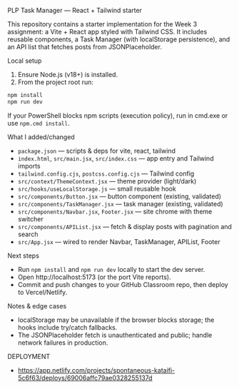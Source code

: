PLP Task Manager — React + Tailwind starter

This repository contains a starter implementation for the Week 3 assignment: a Vite + React app styled with Tailwind CSS. It includes reusable components, a Task Manager (with localStorage persistence), and an API list that fetches posts from JSONPlaceholder.

Local setup
1. Ensure Node.js (v18+) is installed.
2. From the project root run:

```powershell
npm install
npm run dev
```

If your PowerShell blocks npm scripts (execution policy), run in cmd.exe or use `npm.cmd install`.

What I added/changed
- `package.json` — scripts & deps for vite, react, tailwind
- `index.html`, `src/main.jsx`, `src/index.css` — app entry and Tailwind imports
- `tailwind.config.cjs`, `postcss.config.cjs` — Tailwind config
- `src/context/ThemeContext.jsx` — theme provider (light/dark)
- `src/hooks/useLocalStorage.js` — small reusable hook
- `src/components/Button.jsx` — button component (existing, validated)
- `src/components/TaskManager.jsx` — task manager (existing, validated)
- `src/components/Navbar.jsx`, `Footer.jsx` — site chrome with theme switcher
- `src/components/APIList.jsx` — fetch & display posts with pagination and search
- `src/App.jsx` — wired to render Navbar, TaskManager, APIList, Footer

Next steps
- Run `npm install` and `npm run dev` locally to start the dev server.
- Open http://localhost:5173 (or the port Vite reports).
- Commit and push changes to your GitHub Classroom repo, then deploy to Vercel/Netlify.

Notes & edge cases
- localStorage may be unavailable if the browser blocks storage; the hooks include try/catch fallbacks.
- The JSONPlaceholder fetch is unauthenticated and public; handle network failures in production.

DEPLOYMENT
- https://app.netlify.com/projects/spontaneous-kataifi-5c6f63/deploys/69006affc79ae0328255137d

